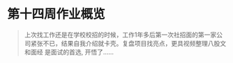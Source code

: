 # 第十四周作业概览

> 上次找工作还是在学校校招的时候，工作1年多后第一次社招面的第一家公司紧张不已，结果自我介绍就卡壳。复盘项目找亮点，更具视频整理八股文 和面经 是面试的首选, 开悟了......